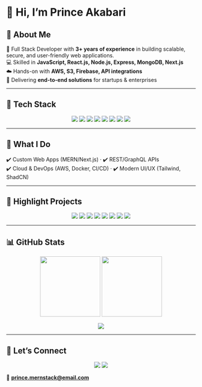 # 👋 Hi, I’m Prince Akabari  

## 🔹 About Me  
🚀 Full Stack Developer with **3+ years of experience** in building scalable, secure, and user-friendly web applications.  
💻 Skilled in **JavaScript, React.js, Node.js, Express, MongoDB, Next.js**  
☁️ Hands-on with **AWS, S3, Firebase, API integrations**  
🎯 Delivering **end-to-end solutions** for startups & enterprises  

---

## 🔹 Tech Stack  
<p align="center">
  <img src="https://img.shields.io/badge/JavaScript-FFD700?style=for-the-badge&logo=javascript&logoColor=black" />
  <img src="https://img.shields.io/badge/React-61DAFB?style=for-the-badge&logo=react&logoColor=black" />
  <img src="https://img.shields.io/badge/Node.js-43853D?style=for-the-badge&logo=node.js&logoColor=white" />
  <img src="https://img.shields.io/badge/MongoDB-4EA94B?style=for-the-badge&logo=mongodb&logoColor=white" />
  <img src="https://img.shields.io/badge/Next.js-000000?style=for-the-badge&logo=next.js&logoColor=white" />
  <img src="https://img.shields.io/badge/TailwindCSS-38B2AC?style=for-the-badge&logo=tailwind-css&logoColor=white" />
  <img src="https://img.shields.io/badge/AWS-FF9900?style=for-the-badge&logo=amazon-aws&logoColor=white" />
  <img src="https://img.shields.io/badge/Docker-2496ED?style=for-the-badge&logo=docker&logoColor=white" />
</p>

---

## 🔹 What I Do  
✔️ Custom Web Apps (MERN/Next.js) · ✔️ REST/GraphQL APIs  
✔️ Cloud & DevOps (AWS, Docker, CI/CD) · ✔️ Modern UI/UX (Tailwind, ShadCN)  

---

## 🔹 Highlight Projects  

<p align="center">
  <a href="#"><img src="https://img.shields.io/badge/OFSTED_Compliance_SaaS-FF9800?style=for-the-badge&logo=react&logoColor=white" /></a>
  <a href="#"><img src="https://img.shields.io/badge/Audit_Checklist_System-3F51B5?style=for-the-badge&logo=node.js&logoColor=white" /></a>
  <a href="#"><img src="https://img.shields.io/badge/Doctor_Appointment_App-4CAF50?style=for-the-badge&logo=next.js&logoColor=white" /></a>
  <a href="#"><img src="https://img.shields.io/badge/BellaSalon_Website-E91E63?style=for-the-badge&logo=tailwind-css&logoColor=white" /></a>
  <a href="#"><img src="https://img.shields.io/badge/Sardar_Jewellers_Website-9C27B0?style=for-the-badge&logo=shopify&logoColor=white" /></a>
  <a href="#"><img src="https://img.shields.io/badge/Shoppy_E_Commerce-2196F3?style=for-the-badge&logo=vercel&logoColor=white" /></a>
  <a href="#"><img src="https://img.shields.io/badge/Sanjay_Fasteners_Web-795548?style=for-the-badge&logo=html5&logoColor=white" /></a>
  <a href="#"><img src="https://img.shields.io/badge/E_Commerce_Management_System-607D8B?style=for-the-badge&logo=mongodb&logoColor=white" /></a>
</p>

---

## 📊 GitHub Stats  

<p align="center">
  <img src="https://github-readme-stats.vercel.app/api?username=PrinceAkabari&show_icons=true&theme=tokyonight" height="160em" />
  <img src="https://github-readme-stats.vercel.app/api/top-langs/?username=PrinceAkabari&layout=compact&theme=tokyonight" height="160em" />
</p>

<p align="center">
  <img src="https://streak-stats.demolab.com?user=PrinceAkabari&theme=tokyonight&hide_border=false" />
</p>

---

## 🔹 Let’s Connect  

<p align="center">
  <a href="https://linkedin.com/in/princeakabari"><img src="https://img.shields.io/badge/LinkedIn-0A66C2?style=for-the-badge&logo=linkedin&logoColor=white" /></a>
  <a href="#"><img src="https://img.shields.io/badge/Portfolio-FF5722?style=for-the-badge&logo=google-chrome&logoColor=white" /></a>
</p>

📧 **prince.mernstack@email.com**
